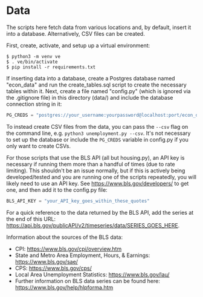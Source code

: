 # Data

The scripts here fetch data from various locations and, by default, insert it into a database. Alternatively, CSV files can be created.

First, create, activate, and setup up a virtual environment:

```
$ python3 -m venv ve
$ . ve/bin/activate
$ pip install -r requirements.txt
```

If inserting data into a database, create a Postgres database named "econ_data" and run the create_tables.sql script to create the necessary tables within it. Next, create a file named "config.py" (which is ignored via the .gitignore file) in this directory (data/) and include the database connection string in it:

```python
PG_CREDS = "postgres://your_username:yourpassword@localhost:port/econ_data"
```

To instead create CSV files from the data, you can pass the `--csv` flag on the command line, e.g. `python3 unemployment.py --csv`. It's not necessary to set up the database or include the `PG_CREDS` variable in config.py if you only want to create CSVs.

For those scripts that use the BLS API (all but housing.py), an API key is necessary if running them more than a handful of times (due to rate limiting). This shouldn't be an issue normally, but if this is actively being developed/tested and you are running one of the scripts repeatedly, you will likely need to use an API key. See <https://www.bls.gov/developers/> to get one, and then add it to the config.py file:

```python
BLS_API_KEY = "your_API_key_goes_within_these_quotes"
```

For a quick reference to the data returned by the BLS API, add the series at the end of this URL: <https://api.bls.gov/publicAPI/v2/timeseries/data/SERIES_GOES_HERE>.

Information about the sources of the BLS data:
  * CPI: <https://www.bls.gov/cpi/overview.htm>
  * State and Metro Area Employment, Hours, & Earnings: <https://www.bls.gov/sae/>
  * CPS: <https://www.bls.gov/cps/>
  * Local Area Unemployment Statistics: <https://www.bls.gov/lau/>
  * Further information on BLS data series can be found here: <https://www.bls.gov/help/hlpforma.htm>
